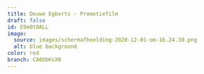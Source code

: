```yaml
---
title: Douwe Egberts - Promotiefilm
draft: false
id: E9m0t0ALL
image:
  source: images/schermafbeelding-2020-12-01-om-16.24.30.png
  alt: blue background
color: red
branch: CA0ObKsX0
---
```


